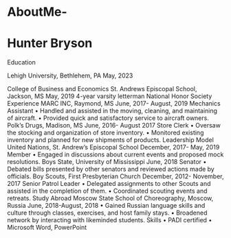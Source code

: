 # AboutMe- 
# Hunter Bryson 

Education

Lehigh University, Bethlehem, PA										     May, 2023

College of Business and Economics
St. Andrews Episcopal School, Jackson, MS								     May, 2019
4-year varsity letterman
National Honor Society
Experience
MARC INC, Raymond, MS								          June, 2017- August, 2019
Mechanics Assistant
•	Handled and assisted in the moving, cleaning, and maintaining of aircraft.
•	Provided quick and satisfactory service to aircraft owners.
Polk’s Drugs, Madison, MS								           June, 2016- August 2017
Store Clerk
•	Oversaw the stocking and organization of store inventory.
•	Monitored existing inventory and planned for new shipments of products.
Leadership
Model United Nations, St. Andrew’s Episcopal School				                    December, 2017- May, 2019
Member
•	Engaged in discussions about current events and proposed mock resolutions.
Boys State, University of Mississippi							                                  June, 2018
Senator
•	Debated bills presented by other senators and reviewed actions made by officials.
Boy Scouts, First Presbyterian Church						          December, 2012- November, 2017
Senior Patrol Leader
•	Delegated assignments to other Scouts and assisted in the completion of them.
•	Coordinated scouting events and retreats.
Study Abroad
Moscow State School of Choreography, Moscow, Russia					           June, 2018-August, 2018
•	Gained Russian language skills and culture through classes, exercises, and host family stays.
•	Broadened network by interacting with likeminded students.
Skills
•	PADI certified 
•	Microsoft Word, PowerPoint
